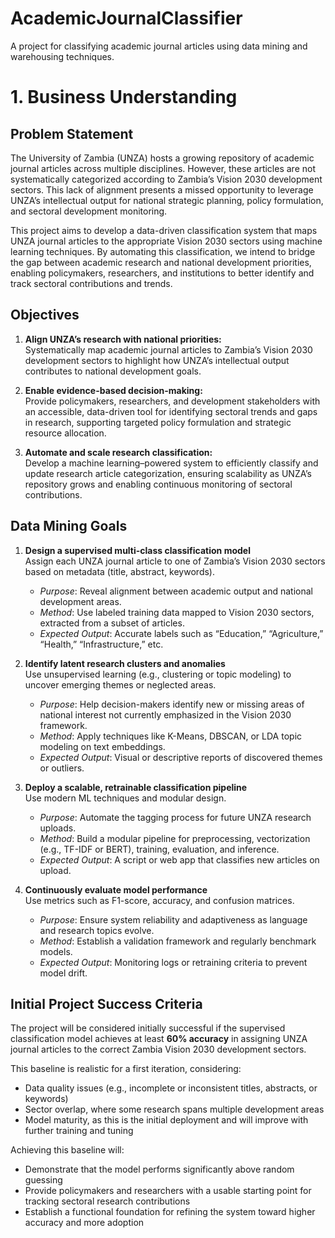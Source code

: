# AcademicJournalClassifier

A project for classifying academic journal articles using data mining and warehousing techniques.

# 1. Business Understanding

## Problem Statement

The University of Zambia (UNZA) hosts a growing repository of academic journal articles across multiple disciplines. However, these articles are not systematically categorized according to Zambia’s Vision 2030 development sectors. This lack of alignment presents a missed opportunity to leverage UNZA’s intellectual output for national strategic planning, policy formulation, and sectoral development monitoring.

This project aims to develop a data-driven classification system that maps UNZA journal articles to the appropriate Vision 2030 sectors using machine learning techniques. By automating this classification, we intend to bridge the gap between academic research and national development priorities, enabling policymakers, researchers, and institutions to better identify and track sectoral contributions and trends.

## Objectives

1. **Align UNZA’s research with national priorities:**  
    Systematically map academic journal articles to Zambia’s Vision 2030 development sectors to highlight how UNZA’s intellectual output contributes to national development goals.

2. **Enable evidence-based decision-making:**  
    Provide policymakers, researchers, and development stakeholders with an accessible, data-driven tool for identifying sectoral trends and gaps in research, supporting targeted policy formulation and strategic resource allocation.

3. **Automate and scale research classification:**  
    Develop a machine learning–powered system to efficiently classify and update research article categorization, ensuring scalability as UNZA’s repository grows and enabling continuous monitoring of sectoral contributions.

## Data Mining Goals

1. **Design a supervised multi-class classification model**  
    Assign each UNZA journal article to one of Zambia’s Vision 2030 sectors based on metadata (title, abstract, keywords).

    - *Purpose*: Reveal alignment between academic output and national development areas.
    - *Method*: Use labeled training data mapped to Vision 2030 sectors, extracted from a subset of articles.
    - *Expected Output*: Accurate labels such as “Education,” “Agriculture,” “Health,” “Infrastructure,” etc.

2. **Identify latent research clusters and anomalies**  
    Use unsupervised learning (e.g., clustering or topic modeling) to uncover emerging themes or neglected areas.

    - *Purpose*: Help decision-makers identify new or missing areas of national interest not currently emphasized in the Vision 2030 framework.
    - *Method*: Apply techniques like K-Means, DBSCAN, or LDA topic modeling on text embeddings.
    - *Expected Output*: Visual or descriptive reports of discovered themes or outliers.

3. **Deploy a scalable, retrainable classification pipeline**  
    Use modern ML techniques and modular design.

    - *Purpose*: Automate the tagging process for future UNZA research uploads.
    - *Method*: Build a modular pipeline for preprocessing, vectorization (e.g., TF-IDF or BERT), training, evaluation, and inference.
    - *Expected Output*: A script or web app that classifies new articles on upload.

4. **Continuously evaluate model performance**  
    Use metrics such as F1-score, accuracy, and confusion matrices.

    - *Purpose*: Ensure system reliability and adaptiveness as language and research topics evolve.
    - *Method*: Establish a validation framework and regularly benchmark models.
    - *Expected Output*: Monitoring logs or retraining criteria to prevent model drift.

## Initial Project Success Criteria

The project will be considered initially successful if the supervised classification model achieves at least **60% accuracy** in assigning UNZA journal articles to the correct Zambia Vision 2030 development sectors.

This baseline is realistic for a first iteration, considering:

- Data quality issues (e.g., incomplete or inconsistent titles, abstracts, or keywords)
- Sector overlap, where some research spans multiple development areas
- Model maturity, as this is the initial deployment and will improve with further training and tuning

Achieving this baseline will:

- Demonstrate that the model performs significantly above random guessing
- Provide policymakers and researchers with a usable starting point for tracking sectoral research contributions
- Establish a functional foundation for refining the system toward higher accuracy and more adoption
